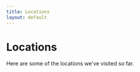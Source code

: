 ```yaml
---
title: Locations
layout: default
---
```


# Locations
Here are some of the locations we've visited so far.

